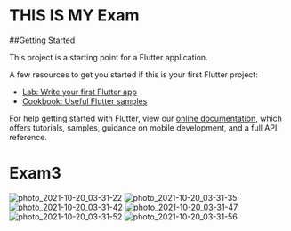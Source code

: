 # THIS IS MY Exam




##Getting Started

This project is a starting point for a Flutter application.

A few resources to get you started if this is your first Flutter project:

- [Lab: Write your first Flutter app](https://flutter.dev/docs/get-started/codelab)
- [Cookbook: Useful Flutter samples](https://flutter.dev/docs/cookbook)

For help getting started with Flutter, view our
[online documentation](https://flutter.dev/docs), which offers tutorials,
samples, guidance on mobile development, and a full API reference.
# Exam3
![photo_2021-10-20_03-31-22](https://user-images.githubusercontent.com/79736838/138063013-2ae873f9-d6d0-4bf3-8072-2d84f4b54538.jpg)
![photo_2021-10-20_03-31-35](https://user-images.githubusercontent.com/79736838/138063033-b2675403-d07c-4686-a796-398b0dbf6076.jpg)
![photo_2021-10-20_03-31-42](https://user-images.githubusercontent.com/79736838/138063036-ef462f34-5925-4148-8242-466849d02338.jpg)
![photo_2021-10-20_03-31-47](https://user-images.githubusercontent.com/79736838/138063038-b63aab9f-4ca8-4f42-afc4-ed80b767d0e4.jpg)
![photo_2021-10-20_03-31-52](https://user-images.githubusercontent.com/79736838/138063040-c03717c9-bc99-4b7f-b65d-f677809a51ff.jpg)
![photo_2021-10-20_03-31-56](https://user-images.githubusercontent.com/79736838/138063043-aa2f3fd2-f4f9-49fa-bfa3-2b36266dcb6b.jpg)
